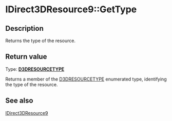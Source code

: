# IDirect3DResource9::GetType

## Description

Returns the type of the resource.

## Return value

Type: **[D3DRESOURCETYPE](https://learn.microsoft.com/windows/desktop/direct3d9/d3dresourcetype)**

Returns a member of the [D3DRESOURCETYPE](https://learn.microsoft.com/windows/desktop/direct3d9/d3dresourcetype) enumerated type, identifying the type of the resource.

## See also

[IDirect3DResource9](https://learn.microsoft.com/windows/desktop/api/d3d9helper/nn-d3d9helper-idirect3dresource9)